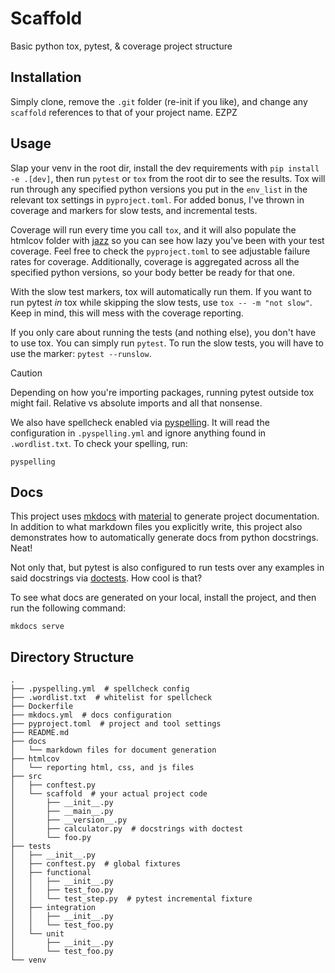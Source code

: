 # Scaffold
Basic python tox, pytest, & coverage project structure


## Installation
Simply clone, remove the `.git` folder (re-init if you like), and change any `scaffold` references to that of your
project name. EZPZ


## Usage
Slap your venv in the root dir, install the dev requirements with `pip install -e .[dev]`, 
then run `pytest` or `tox` from the root dir to see the results. 
Tox will run through any specified python versions you put in the `env_list` 
in the relevant tox settings in `pyproject.toml`. 
For added bonus, I've thrown in coverage and markers for slow tests, and incremental tests.

Coverage will run every time you call `tox`, and it will also populate the htmlcov folder with
[jazz](https://www.youtube.com/watch?v=xuPSIbABYVU) so you can see how lazy you've been with your test coverage.
Feel free to check the `pyproject.toml` to see adjustable failure rates for coverage.
Additionally, coverage is aggregated across all the specified python versions,
so your body better be ready for that one.

With the slow test markers, tox will automatically run them. If you want to run pytest _in_ tox while skipping the
slow tests, use `tox -- -m "not slow"`. Keep in mind, this will mess with the coverage reporting.

If you only care about running the tests (and nothing else), you don't have to use tox. You can simply run `pytest`.
To run the slow tests, you will have to use the marker: `pytest --runslow`. 

> [!CAUTION]
> Depending on how you're importing packages, running pytest outside tox might fail.
> Relative vs absolute imports and all that nonsense.

We also have spellcheck enabled via [pyspelling](https://facelessuser.github.io/pyspelling/). 
It will read the configuration in `.pyspelling.yml` and ignore anything found in `.wordlist.txt`.
To check your spelling, run:
```
pyspelling
```


## Docs
This project uses [mkdocs](https://www.mkdocs.org/) with [material](https://squidfunk.github.io/mkdocs-material/) to
generate project documentation. In addition to what markdown files you explicitly write, this project also demonstrates
how to automatically generate docs from python docstrings. Neat!

Not only that, but pytest is also configured to run tests over any examples in said docstrings via [doctests](https://docs.pytest.org/en/latest/how-to/doctest.html).
How cool is that?

To see what docs are generated on your local, install the project, and then run the following command:
```
mkdocs serve
```


## Directory Structure
```
.
├── .pyspelling.yml  # spellcheck config
├── .wordlist.txt  # whitelist for spellcheck
├── Dockerfile
├── mkdocs.yml  # docs configuration
├── pyproject.toml  # project and tool settings
├── README.md
├── docs
│   └── markdown files for document generation
├── htmlcov
│   └── reporting html, css, and js files
├── src
│   ├── conftest.py
│   └── scaffold  # your actual project code
│       ├── __init__.py
│       ├── __main__.py
│       ├── __version__.py
│       ├── calculator.py  # docstrings with doctest
│       └── foo.py
├── tests
│   ├── __init__.py
│   ├── conftest.py  # global fixtures
│   ├── functional
│   │   ├── __init__.py
│   │   ├── test_foo.py
│   │   └── test_step.py  # pytest incremental fixture 
│   ├── integration
│   │   ├── __init__.py
│   │   └── test_foo.py
│   └── unit
│       ├── __init__.py
│       └── test_foo.py
└── venv        
```
